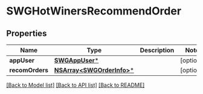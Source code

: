 # SWGHotWinersRecommendOrder

## Properties
Name | Type | Description | Notes
------------ | ------------- | ------------- | -------------
**appUser** | [**SWGAppUser***](SWGAppUser.md) |  | [optional] 
**recomOrders** | [**NSArray&lt;SWGOrderInfo&gt;***](SWGOrderInfo.md) |  | [optional] 

[[Back to Model list]](../README.md#documentation-for-models) [[Back to API list]](../README.md#documentation-for-api-endpoints) [[Back to README]](../README.md)


